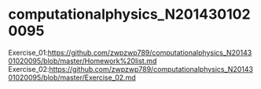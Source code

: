# computationalphysics_N2014301020095
Exercise_01:https://github.com/zwpzwp789/computationalphysics_N2014301020095/blob/master/Homework%20list.md
Exercise_02:https://github.com/zwpzwp789/computationalphysics_N2014301020095/blob/master/Exercise_02.md
